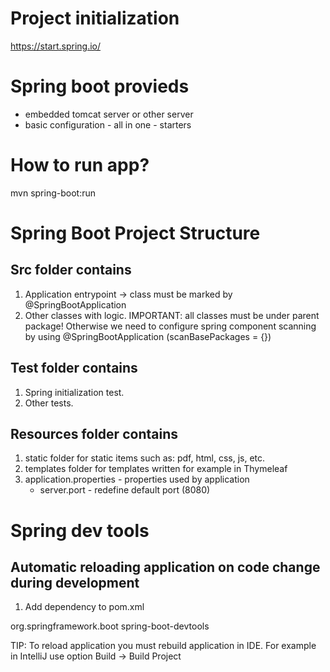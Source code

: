 # Project initialization 

https://start.spring.io/

# Spring boot provieds
- embedded tomcat server or other server
- basic configuration - all in one - starters

# How to run app?
mvn spring-boot:run

# Spring Boot Project Structure
## Src folder contains
1. Application entrypoint -> class must be marked by @SpringBootApplication
2. Other classes with logic. IMPORTANT: all classes must be under parent package!
Otherwise we need to configure spring component scanning by using @SpringBootApplication (scanBasePackages = {})

## Test folder contains
1. Spring initialization test.
2. Other tests.

## Resources folder contains
1. static folder for static items such as: pdf, html, css, js, etc.
2. templates folder for templates written for example in Thymeleaf
3. application.properties - properties used by application 
	- server.port - redefine default port (8080)

# Spring dev tools
## Automatic reloading application on code change during development

1. Add dependency to pom.xml
<dependency>
	<groupId>org.springframework.boot</groupId>
	<artifactId>spring-boot-devtools</artifactId>
</dependency>

TIP: To reload application you must rebuild application in IDE. For example in IntelliJ use option Build -> Build Project 